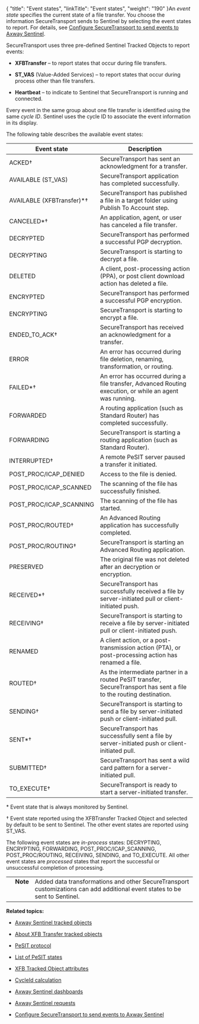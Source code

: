 {
    "title": "Event states",
    "linkTitle": "Event states",
    "weight": "190"
}An *event state* specifies the current state of a file transfer. You choose the information SecureTransport sends to Sentinel by selecting the event states to report. For details, see [Configure SecureTransport to send events to Axway Sentinel](../t_st_sentinel).

SecureTransport uses three pre-defined Sentinel Tracked Objects to report events:

-   **XFBTransfer** – to report states that occur during file transfers.
-   **ST\_VAS** (Value-Added Services) – to report states that occur during process other than file transfers.
-   **Heartbeat** – to indicate to Sentinel that SecureTransport is running and connected.

Every event in the same group about one file transfer is identified using the same *cycle ID*. Sentinel uses the cycle ID to associate the event information in its display.

The following table describes the available event states:

<table cellspacing="0">
   <col/>
   <col/>
   <thead>
      <tr>
         <th>Event state</th>
         <th>Description</th>
      </tr>
   </thead>
   <tbody>
      <tr>
         <td>ACKED†         </td>
         <td><span>SecureTransport</span> has sent an acknowledgment for a transfer.         </td>
      </tr>
      <tr>
         <td>AVAILABLE (ST_VAS)         </td>
         <td><span>SecureTransport</span> application has completed successfully.         </td>
      </tr>
      <tr>
         <td>AVAILABLE (XFBTransfer)*†         </td>
         <td><span>SecureTransport</span> has published a file in a target folder using Publish To Account step.         </td>
      </tr>
      <tr>
         <td>CANCELED*†         </td>
         <td>An application, agent, or user has canceled a file transfer.         </td>
      </tr>
      <tr>
         <td>DECRYPTED         </td>
         <td><span>SecureTransport</span> has performed a successful PGP decryption.         </td>
      </tr>
      <tr>
         <td>DECRYPTING         </td>
         <td><span>SecureTransport</span> is starting to decrypt a file.         </td>
      </tr>
      <tr>
         <td>DELETED         </td>
         <td>A client, post-processing action (PPA), or post client download action  has deleted a file.         </td>
      </tr>
      <tr>
         <td>ENCRYPTED         </td>
         <td><span>SecureTransport</span> has performed a successful PGP encryption.         </td>
      </tr>
      <tr>
         <td>ENCRYPTING         </td>
         <td><span>SecureTransport</span> is starting to encrypt a file.         </td>
      </tr>
      <tr>
         <td>ENDED_TO_ACK†         </td>
         <td><span>SecureTransport</span> has received an acknowledgment for a transfer.         </td>
      </tr>
      <tr>
         <td>ERROR         </td>
         <td>An error has occurred during file deletion, renaming, transformation, or routing.         </td>
      </tr>
      <tr>
         <td>FAILED*†         </td>
         <td>An error has occurred during a file transfer, <span>Advanced Routing</span> execution, or while an agent was running.         </td>
      </tr>
      <tr>
         <td>FORWARDED         </td>
         <td>A routing application (such as Standard Router) has completed successfully.         </td>
      </tr>
      <tr>
         <td>FORWARDING         </td>
         <td><span>SecureTransport</span> is starting a routing application (such as Standard Router).         </td>
      </tr>
      <tr>
         <td>INTERRUPTED†         </td>
         <td>A remote PeSIT server paused a transfer it initiated.         </td>
      </tr>
      <tr>
         <td>POST_PROC/ICAP_DENIED         </td>
         <td>Access to the file is denied.         </td>
      </tr>
      <tr>
         <td>POST_PROC/ICAP_SCANNED         </td>
         <td>The scanning of the file has successfully finished.         </td>
      </tr>
      <tr>
         <td>POST_PROC/ICAP_SCANNING         </td>
         <td>The scanning of the file has started.         </td>
      </tr>
      <tr>
         <td>POST_PROC/ROUTED†         </td>
         <td>An <span>Advanced Routing</span> application has successfully completed.         </td>
      </tr>
      <tr>
         <td>POST_PROC/ROUTING†         </td>
         <td><span>SecureTransport</span> is starting an <span>Advanced Routing</span> application.         </td>
      </tr>
      <tr>
         <td>PRESERVED         </td>
         <td>The original file was not deleted after an decryption or encryption.         </td>
      </tr>
      <tr>
         <td>RECEIVED*†         </td>
         <td><span>SecureTransport</span> has successfully received a file by server-initiated pull or client-initiated push.         </td>
      </tr>
      <tr>
         <td>RECEIVING†         </td>
         <td><span>SecureTransport</span> is starting to receive a file by server-initiated pull or client-initiated push.         </td>
      </tr>
      <tr>
         <td>RENAMED         </td>
         <td>A client action, or a post-transmission action (PTA), or post-processing action has renamed a file.         </td>
      </tr>
      <tr>
         <td>ROUTED†         </td>
         <td>As the intermediate partner in a routed PeSIT transfer, <span>SecureTransport</span> has sent a file to the routing destination.         </td>
      </tr>
      <tr>
         <td>SENDING†         </td>
         <td><span>SecureTransport</span> is starting to send a file by server-initiated push or client-initiated pull.         </td>
      </tr>
      <tr>
         <td>SENT*†         </td>
         <td><span>SecureTransport</span> has successfully sent a file by server-initiated push or client-initiated pull.         </td>
      </tr>
      <tr>
         <td>SUBMITTED†         </td>
         <td><span>SecureTransport</span> has sent a wild card pattern for a server-initiated pull.         </td>
      </tr>
      <tr>
         <td>TO_EXECUTE†         </td>
         <td><span>SecureTransport</span> is ready to start a server-initiated transfer.         </td>
      </tr>
   </tbody>
</table>

\* Event state that is always monitored by Sentinel.

† Event state reported using the XFBTransfer Tracked Object and selected by default to be sent to Sentinel. The other event states are reported using ST\_VAS.

The following event states are *in-process* states: DECRYPTING, ENCRYPTING, FORWARDING, POST\_PROC/ICAP\_SCANNING, POST\_PROC/ROUTING, RECEIVING, SENDING, and TO\_EXECUTE. All other event states are *processed* states that report the successful or unsuccessful completion of processing.

<table cellpadding="0" cellspacing="0">
   <col/>
   <col/>
   <col/>
      <tr>
         <td valign="top">         </td>
         <td valign="top"><span><b>Note</b></span>
         </td>
         <td data-mc-autonum="&lt;b&gt;Note&lt;/b&gt;" valign="top">Added data transformations and other <span>SecureTransport</span> customizations can add additional event states to be sent to Sentinel.         </td>
      </tr>
</table>

**Related topics:**

-   [Axway Sentinel tracked objects](../r_st_sentineltrackedobjects)
-   [About XFB Transfer tracked objects](../c_st_aboutxfb_to)
-   [PeSIT protocol](../r_st_pesit_protocol)
-   [List of PeSIT states](../r_st_listofpesitstates)
-   [XFB Tracked Object attributes](../r_st_xfb_toattributes)
-   [CycleId calculation](../r_st_cycleid)
-   [Axway Sentinel dashboards](r_st_sentineldashboards.htm)
-   [Axway Sentinel requests](../r_st_sentinelrequests)
-   [Configure SecureTransport to send events to Axway Sentinel](../t_st_sentinel)
